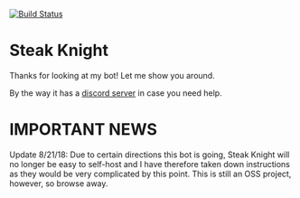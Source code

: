 [![Build Status](https://travis-ci.org/MaxGrosshandler/Steak-Knight.svg?branch=master)](https://travis-ci.org/MaxGrosshandler/Steak-Knight)
# Steak Knight

Thanks for looking at my bot! Let me show you around.

By the way it has a [discord server](https://discord.gg/4xbwxe6) in case you need help.

# IMPORTANT NEWS
Update 8/21/18: Due to certain directions this bot is going, Steak Knight will no longer be easy to self-host and I have therefore taken down instructions as they would be very complicated by this point. This is still an OSS project, however, so browse away.
